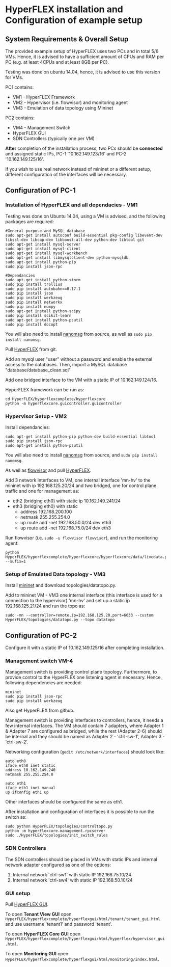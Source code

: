 # HyperFLEX installation and Configuration of example setup

## System Requirements & Overall Setup

The provided example setup of HyperFLEX uses two PCs and in total 5/6 VMs. Hence, it is advised to have a sufficient amount of CPUs and RAM per PC (e.g. at least 4CPUs and at least 8GB per PC).

Testing was done on ubuntu 14.04, hence, it is advised to use this version for VMs.

PC1 contains:

* VM1 - HyperFLEX Framework
* VM2 - Hypervisor (i.e. flowvisor) and monitoring agent
* VM3 - Emulation of data topology using Mininet 

PC2 contains:

* VM4 - Management Switch
* HyperFLEX GUI
* SDN Controllers (typically one per VM)

**After** completion of the installation process, two PCs should be **connected** and assigned static IPs, PC-1 '10.162.149.123/16' and PC-2 '10.162.149.125/16'. 

If you wish to use real network instead of mininet or a different setup, different configuration of the interfaces will be necessary.

## Configuration of PC-1

### Installation of HyperFLEX and all dependacies - VM1

Testing was done on Ubuntu 14.04, using a VM is advised, and the following packages are required:

```
#General purpose and MySQL database
sudo apt-get install autoconf build-essential pkg-config libevent-dev libssl-dev libcap-dev libboost-all-dev python-dev libtool git
sudo apt-get install mysql-server
sudo apt-get install mysql-client
sudo apt-get install mysql-workbench
sudo apt-get install libmysqlclient-dev python-mysqldb
sudo apt-get install python-pip
sudo pip install json-rpc

#Dependancies
sudo apt-get install python-storm
sudo pip install trollius
sudo pip install autobahn==0.17.1
sudo pip install json
sudo pip install werkzeug
sudo pip install networkx
sudo pip install numpy
sudo apt-get install python-scipy
sudo pip install scikit-learn
sudo apt-get install python-psutil
sudo pip install docopt
```

You will also need to install [nanomsg](https://github.com/nanomsg/nanomsg) from source, as well as `sudo pip install nanomsg`.

Pull [HyperFLEX](https://github.com/tum-lkn/HyperFLEX) from git.


Add an mysql user "user" without a password and enable the external access to the databases. Then, import a MySQL database "database/database_clean.sql"   

Add one bridged interface to the VM with a static IP of 10.162.149.124/16.

HyperFLEX framework can be run as:

```
cd HyperFLEX/hyperflexcomplete/hyperflexcore
python -m hyperflexcore.guicontroller.guicontroller
```

### Hypervisor Setup - VM2

Install dependancies:
```
sudo apt-get install python-pip python-dev build-essential libtool
sudo pip install json-rpc
sudo apt-get install python-psutil
```
You will also need to install [nanomsg](https://github.com/nanomsg/nanomsg) from source, and `sudo pip install nanomsg`. 

As well as [flowvisor](https://github.com/OPENNETWORKINGLAB/flowvisor/wiki/Installation-from-Binary) and pull [HyperFLEX](https://github.com/tum-lkn/HyperFLEX).

Add 3 network interfaces to VM, one internal interface 'mn-hv' to the mininet with ip 192.168.125.20/24 and two bridged, one for control plane traffic and one for management as:

* eth2 (bridging eth0) with static ip 10.162.149.241/24
* eth3 (bridging eth0) with static
    * address 192.168.200.100
    * netmask 255.255.254.0
    * up route add -net 192.168.50.0/24 dev eth3
    * up route add -net 192.168.75.0/24 dev eth3  

Run flowvisor (i.e. `sudo -u flowvisor flowvisor`), and run the monitoring agent:
```
python HyperFLEX/hyperflexcomplete/hyperflexcore/hyperflexcore/data/livedata.py --sufix=1
```
### Setup of Emulated Data topology - VM3

Install [mininet](http://mininet.org/) and download topologies/datatopo.py.

Add to mininet VM - VM3 one internal interface (this interface is used for a connection to the hypervisor) 'mn-hv' and set up a static ip 192.168.125.21/24 and run the topo as:
```
sudo -mn --controller=remote,ip=192.168.125.20,port=6633 --custom HyperFLEX/topologies/datatopo.py --topo datatopo
```  


## Configuration of PC-2

Configure it with a static IP of 10.162.149.125/16 after completing installation.

### Management switch VM-4

Management switch is providing control plane topology. Furthermore, to provide control to the HyperFLEX one listening agent in necessary. Hence, following dependencies are needed:
```
mininet
sudo pip install json-rpc
sudo pip install werkzeug
```

Also get HyperFLEX from github.

Management switch is providing interfaces to controllers, hence, it needs a few internal interfaces. The VM should contain 7 adapters, where Adapter 1 & Adapter 7 are configured as bridged, while the rest (Adapter 2-6) should be internal and they should be named as Adapter 2 - 'ctrl-sw-1', Adapter 3 - 'ctrl-sw-2'.

Networking configuration (`gedit /etc/network/interfaces`) should look like:
```
auto eth0
iface eth0 inet static
address 10.162.149.240
netmask 255.255.254.0

auto eth1
iface eth1 inet manual
up ifconfig eth1 up
```

Other interfaces should be configured the same as eth1.

After installation and configuration of interfaces it is possible to run the switch as:
```
sudo python HyperFLEX/topologies/controltopo.py
python -m hyperflexcore.management.rpcserver
sudo ./HyperFLEX/topologies/init_switch_rules 
```

### SDN Controllers

The SDN controllers should be placed in VMs with static IPs and internal network adapter configured as one of the options:
1) Internal network 'ctrl-sw1' with static IP 192.168.75.10/24 
2) Internal network 'ctrl-sw4' with static IP 192.168.50.10/24



### GUI setup

Pull [HyperFLEX GUI](https://github.com/tum-lkn/HyperFLEX/).

To open **Tenant View GUI** open `HyperFLEX/hyperflexcomplete/hyperflexgui/html/tenant/tenant_gui.html` and use username 'tenant1' and password 'tenant'.

To open **HyperFLEX Core GUI** open `HyperFLEX/hyperflexcomplete/hyperflexgui/html/hyperflex/hypervisor_gui.html`.

To open **Monitoring GUI** open `HyperFLEX/hyperflexcomplete/hyperflexgui/html/monitoring/index.html`.